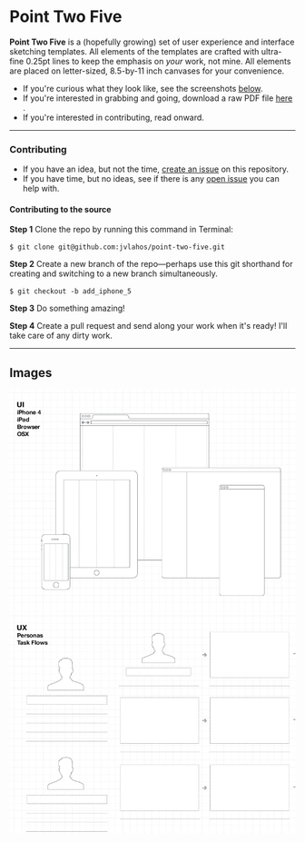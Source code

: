 # Point Two Five

**Point Two Five** is a (hopefully growing) set of user experience and interface sketching templates. All elements of the templates are crafted with ultra-fine 0.25pt lines to keep the emphasis on _your_ work, not mine. All elements are placed on letter-sized, 8.5-by-11 inch canvases for your convenience.

* If you're curious what they look like, see the screenshots [below](#images).
* If you're interested in grabbing and going, download a raw PDF file [here](https://github.com/jvlahos/point-two-five/blob/master/point-two-five.pdf) .
* If you're interested in contributing, read onward.

---
### Contributing

* If you have an idea, but not the time, [create an issue](https://github.com/jvlahos/point-two-five/issues/new) on this repository.
* If you have time, but no ideas, see if there is any [open issue](https://github.com/jvlahos/point-two-five/issues?page=1&state=open) you can help with.

#### Contributing to the source

**Step 1** Clone the repo by running this command in Terminal:
```
$ git clone git@github.com:jvlahos/point-two-five.git
```

**Step 2** Create a new branch of the repo—perhaps use this git shorthand for creating and switching to a new branch simultaneously.

```
$ git checkout -b add_iphone_5
```

**Step 3** Do something amazing!

**Step 4** Create a pull request and send along your work when it's ready! I'll take care of any dirty work.


---

## Images

![UI Templates: Point Two Five](/readme-imgs/point-two-five.jpg "UI Templates: Point Two Five")
![UX Templates: Point Two Five](/readme-imgs/point-two-five2.jpg "UX Templates: Point Two Five")
